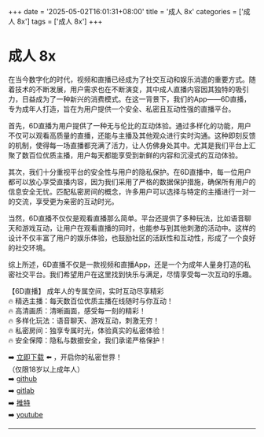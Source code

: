 +++
date = '2025-05-02T16:01:31+08:00'
title = '成人 8x'
categories = ['成人 8x']
tags = ['成人 8x']
+++

# 成人 8x

在当今数字化的时代，视频和直播已经成为了社交互动和娱乐消遣的重要方式。随着技术的不断发展，用户需求也在不断演变，其中成人直播内容因其独特的吸引力，日益成为了一种新兴的消费模式。在这一背景下，我们的App——6D直播，专为成年人打造，旨在为用户提供一个安全、私密且互动性强的直播平台。

首先，6D直播为用户提供了一种无与伦比的互动体验。通过多样化的功能，用户不仅可以观看高质量的直播，还能与主播及其他观众进行实时沟通。这种即刻反馈的机制，使得每一场直播都充满了活力，让人仿佛身处其中。尤其是我们平台上汇聚了数百位优质主播，用户每天都能享受到新鲜的内容和沉浸式的互动体验。

其次，我们十分重视平台的安全性与用户的隐私保护。在6D直播中，每一位用户都可以放心享受直播内容，因为我们采用了严格的数据保护措施，确保所有用户的信息安全无忧。匹配私密房间的概念，许多用户可以选择与特定的主播进行一对一的交流，享受更为亲密的互动时光。

当然，6D直播不仅仅是观看直播那么简单。平台还提供了多种玩法，比如语音聊天和游戏互动，让用户在观看直播的同时，也能参与到其他刺激的活动中。这样的设计不仅丰富了用户的娱乐体验，也鼓励社区的活跃性和互动性，形成了一个良好的社交环境。

综上所述，6D直播不仅是一款视频和直播App，还是一个为成年人量身打造的私密社交平台。我们希望用户在这里找到快乐与满足，尽情享受每一次互动的乐趣。

【6D直播】
成年人的专属空间，实时互动尽享精彩  
🔥 精选主播：每天数百位优质主播在线随时与你互动！  
🔥 高清画质：清晰画面，感受每一刻的精彩！  
🔥 多样化玩法：语音聊天、游戏互动，刺激无穷！  
🔥 私密房间：独享专属时光，体验真实的私密体验！  
🔥 安全保障：隐私与数据安全，我们承诺严格保护！  

➡️ [立即下载](https://down123.s3.ap-east-1.amazonaws.com/down/down.html?channelCode=blog) ⬅️ ，开启你的私密世界！  
（仅限18岁以上成年人）  
➡️ [github](https://aldult-live.github.io/)  
➡️ [gitlab](https://seo-09598d.gitlab.io/)  
➡️ [推特](https://x.com/wegame33)  
➡️ [youtube](https://www.youtube.com/@6Dlive)  

---
